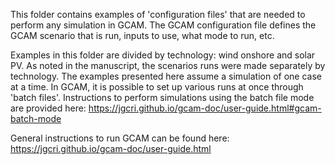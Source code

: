 This folder contains examples of 'configuration files' that are needed to perform any simulation in GCAM. The GCAM configuration file defines the GCAM scenario that is run, inputs to use, what mode to run, etc.

Examples in this folder are divided by technology: wind onshore and solar PV. As noted in the manuscript, the scenarios runs were made separately by technology. The examples presented here assume a simulation of one case at a time. In GCAM, it is possible to set up various runs at once through 'batch files'. Instructions to perform simulations using the batch file mode are provided here: https://jgcri.github.io/gcam-doc/user-guide.html#gcam-batch-mode

General instructions to run GCAM can be found here: https://jgcri.github.io/gcam-doc/user-guide.html
